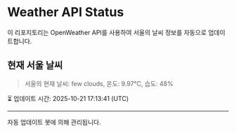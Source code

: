 
# Weather API Status

이 리포지토리는 OpenWeather API를 사용하여 서울의 날씨 정보를 자동으로 업데이트합니다.

## 현재 서울 날씨
> 서울의 현재 날씨: few clouds, 온도: 9.97°C, 습도: 48%

⏳ 업데이트 시간: 2025-10-21 17:13:41 (UTC)

---
자동 업데이트 봇에 의해 관리됩니다.
